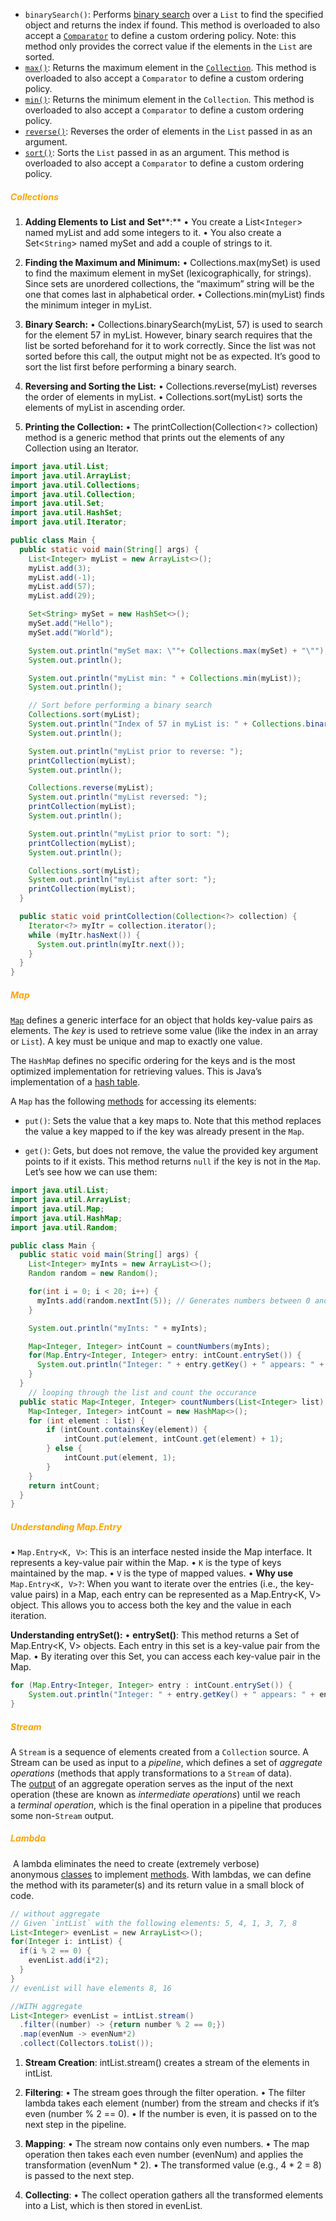 - `binarySearch()`: Performs [binary search](https://www.codecademy.com/learn/fscp-22-search-graph-search-algorithms/modules/wdcp-22-binary-search-and-search-trees/cheatsheet) over a `List` to find the specified object and returns the index if found. This method is overloaded to also accept a [`Comparator`](https://www.codecademy.com/resources/docs/java/comparator) to define a custom ordering policy. Note: this method only provides the correct value if the elements in the `List` are sorted.
- [`max()`](https://www.codecademy.com/resources/docs/java/collections/max?page_ref=catalog): Returns the maximum element in the [`Collection`](https://www.codecademy.com/resources/docs/java/collection?page_ref=catalog). This method is overloaded to also accept a `Comparator` to define a custom ordering policy.
- [`min()`](https://www.codecademy.com/resources/docs/java/collections/min?page_ref=catalog): Returns the minimum element in the `Collection`. This method is overloaded to also accept a `Comparator` to define a custom ordering policy.
- [`reverse()`](https://www.codecademy.com/resources/docs/java/collections/reverse?page_ref=catalog): Reverses the order of elements in the `List` passed in as an argument.
- [`sort()`](https://www.codecademy.com/resources/docs/java/collections/sort?page_ref=catalog): Sorts the `List` passed in as an argument. This method is overloaded to also accept a `Comparator` to define a custom ordering policy.


##### <span style="color:orange">Collections</span>
1. **Adding Elements to** **List** **and** **Set****:**
• You create a List<`Integer`> named myList and add some integers to it.
• You also create a Set<`String`> named mySet and add a couple of strings to it.

2. **Finding the Maximum and Minimum:**
• Collections.max(mySet) is used to find the maximum element in mySet (lexicographically, for strings). Since sets are unordered collections, the “maximum” string will be the one that comes last in alphabetical order.
• Collections.min(myList) finds the minimum integer in myList.

3. **Binary Search:**
• Collections.binarySearch(myList, 57) is used to search for the element 57 in myList. However, binary search requires that the list be sorted beforehand for it to work correctly. Since the list was not sorted before this call, the output might not be as expected. It’s good to sort the list first before performing a binary search.

4. **Reversing and Sorting the List:**
• Collections.reverse(myList) reverses the order of elements in myList.
• Collections.sort(myList) sorts the elements of myList in ascending order.

5. **Printing the Collection:**
• The printCollection(Collection<`?`> collection) method is a generic method that prints out the elements of any Collection using an Iterator.

```java
import java.util.List;
import java.util.ArrayList;
import java.util.Collections;
import java.util.Collection;
import java.util.Set;
import java.util.HashSet;
import java.util.Iterator;

public class Main {
  public static void main(String[] args) {
    List<Integer> myList = new ArrayList<>();
    myList.add(3);
    myList.add(-1);
    myList.add(57);
    myList.add(29);

    Set<String> mySet = new HashSet<>();
    mySet.add("Hello");
    mySet.add("World");

    System.out.println("mySet max: \""+ Collections.max(mySet) + "\"");
    System.out.println();

    System.out.println("myList min: " + Collections.min(myList));
    System.out.println();

    // Sort before performing a binary search
    Collections.sort(myList);
    System.out.println("Index of 57 in myList is: " + Collections.binarySearch(myList, 57));
    System.out.println();

    System.out.println("myList prior to reverse: ");
    printCollection(myList);
    System.out.println();

    Collections.reverse(myList);
    System.out.println("myList reversed: ");
    printCollection(myList);
    System.out.println();

    System.out.println("myList prior to sort: ");
    printCollection(myList);
    System.out.println();

    Collections.sort(myList);
    System.out.println("myList after sort: ");
    printCollection(myList);
  }

  public static void printCollection(Collection<?> collection) {
    Iterator<?> myItr = collection.iterator();
    while (myItr.hasNext()) {
      System.out.println(myItr.next());
    }
  }
}
```


##### <span style="color:orange">Map</span>
[`Map`](https://www.codecademy.com/resources/docs/java/map?page_ref=catalog) defines a generic interface for an object that holds key-value pairs as elements. The _key_ is used to retrieve some value (like the index in an array or `List`). A key must be unique and map to exactly one value.

The `HashMap` defines no specific ordering for the keys and is the most optimized implementation for retrieving values. This is Java’s implementation of a [hash table](https://www.codecademy.com/resources/docs/general/data-structures/hash-table?page_ref=catalog).

A `Map` has the following [methods](https://www.codecademy.com/resources/docs/java/methods) for accessing its elements:
- `put()`: Sets the value that a key maps to. Note that this method replaces the value a key mapped to if the key was already present in the `Map`.

- `get()`: Gets, but does not remove, the value the provided key argument points to if it exists. This method returns `null` if the key is not in the `Map`.  
Let’s see how we can use them:

```java
import java.util.List;
import java.util.ArrayList;
import java.util.Map;
import java.util.HashMap;
import java.util.Random;

public class Main {
  public static void main(String[] args) {
    List<Integer> myInts = new ArrayList<>();
    Random random = new Random();

    for(int i = 0; i < 20; i++) {
      myInts.add(random.nextInt(5)); // Generates numbers between 0 and 4
    }

    System.out.println("myInts: " + myInts);

    Map<Integer, Integer> intCount = countNumbers(myInts);
    for(Map.Entry<Integer, Integer> entry: intCount.entrySet()) {
      System.out.println("Integer: " + entry.getKey() + " appears: " + entry.getValue() + " times");
    }
  }
	// looping through the list and count the occurance 
  public static Map<Integer, Integer> countNumbers(List<Integer> list) {
    Map<Integer, Integer> intCount = new HashMap<>();
    for (int element : list) {
        if (intCount.containsKey(element)) {
            intCount.put(element, intCount.get(element) + 1);
        } else {
            intCount.put(element, 1);
        }
    }
    return intCount;
  }
}
```


##### <span style="color:orange">Understanding Map.Entry</span>
• `Map.Entry<K, V>`: This is an interface nested inside the Map interface. It represents a key-value pair within the Map.
• `K` is the type of keys maintained by the map.
• `V` is the type of mapped values.
• **Why use** `Map.Entry<K, V>?`: When you want to iterate over the entries (i.e., the key-value pairs) in a Map, each entry can be represented as a Map.Entry<K, V> object. This allows you to access both the key and the value in each iteration.


**Understanding entrySet():**
• **entrySet()**: This method returns a Set of Map.Entry<K, V> objects. Each entry in this set is a key-value pair from the Map.
• By iterating over this Set, you can access each key-value pair in the Map.

```java
for (Map.Entry<Integer, Integer> entry : intCount.entrySet()) {
    System.out.println("Integer: " + entry.getKey() + " appears: " + entry.getValue() + " times");
}
```

##### <span style="color:orange">Stream</span>
A `Stream` is a sequence of elements created from a `Collection` source. A Stream can be used as input to a _pipeline_, which defines a set of _aggregate operations_ (methods that apply transformations to a `Stream` of data). The [output](https://www.codecademy.com/resources/docs/java/output) of an aggregate operation serves as the input of the next operation (these are known as _intermediate operations_) until we reach a _terminal operation_, which is the final operation in a pipeline that produces some non-`Stream` output.

##### <span style="color:orange">Lambda</span>
 A lambda eliminates the need to create (extremely verbose) anonymous [classes](https://www.codecademy.com/resources/docs/java/classes) to implement [methods](https://www.codecademy.com/resources/docs/java/methods). With lambdas, we can define the method with its parameter(s) and its return value in a small block of code.

```java
// without aggregate 
// Given `intList` with the following elements: 5, 4, 1, 3, 7, 8  
List<Integer> evenList = new ArrayList<>();  
for(Integer i: intList) {  
  if(i % 2 == 0) {  
    evenList.add(i*2);  
  }  
}  
// evenList will have elements 8, 16

//WITH aggregate
List<Integer> evenList = intList.stream()  
  .filter((number) -> {return number % 2 == 0;})  
  .map(evenNum -> evenNum*2)  
  .collect(Collectors.toList());
```

1. **Stream Creation**: intList.stream() creates a stream of the elements in intList.
2. **Filtering**:
• The stream goes through the filter operation.
• The filter lambda takes each element (number) from the stream and checks if it’s even (number % 2 == 0).
• If the number is even, it is passed on to the next step in the pipeline.

3. **Mapping**:
• The stream now contains only even numbers.
• The map operation then takes each even number (evenNum) and applies the transformation (evenNum * 2).
• The transformed value (e.g., 4 * 2 = 8) is passed to the next step.

4. **Collecting**:
• The collect operation gathers all the transformed elements into a List, which is then stored in evenList.
